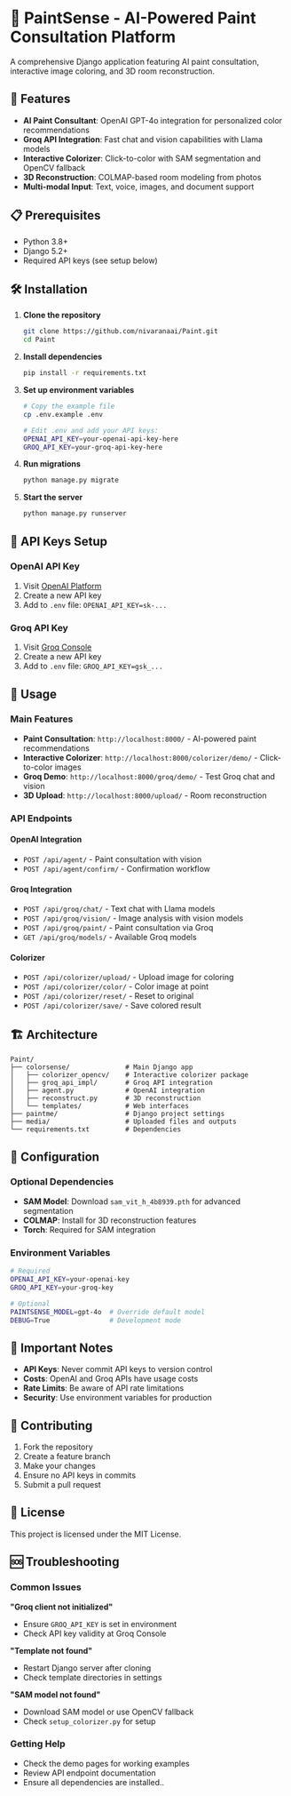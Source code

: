 # 🎨 PaintSense - AI-Powered Paint Consultation Platform

A comprehensive Django application featuring AI paint consultation, interactive image coloring, and 3D room reconstruction.

## 🚀 Features

- **AI Paint Consultant**: OpenAI GPT-4o integration for personalized color recommendations
- **Groq API Integration**: Fast chat and vision capabilities with Llama models
- **Interactive Colorizer**: Click-to-color with SAM segmentation and OpenCV fallback
- **3D Reconstruction**: COLMAP-based room modeling from photos
- **Multi-modal Input**: Text, voice, images, and document support

## 📋 Prerequisites

- Python 3.8+
- Django 5.2+
- Required API keys (see setup below)

## 🛠️ Installation

1. **Clone the repository**
   ```bash
   git clone https://github.com/nivaranaai/Paint.git
   cd Paint
   ```

2. **Install dependencies**
   ```bash
   pip install -r requirements.txt
   ```

3. **Set up environment variables**
   ```bash
   # Copy the example file
   cp .env.example .env
   
   # Edit .env and add your API keys:
   OPENAI_API_KEY=your-openai-api-key-here
   GROQ_API_KEY=your-groq-api-key-here
   ```

4. **Run migrations**
   ```bash
   python manage.py migrate
   ```

5. **Start the server**
   ```bash
   python manage.py runserver
   ```

## 🔑 API Keys Setup

### OpenAI API Key
1. Visit [OpenAI Platform](https://platform.openai.com/api-keys)
2. Create a new API key
3. Add to `.env` file: `OPENAI_API_KEY=sk-...`

### Groq API Key
1. Visit [Groq Console](https://console.groq.com/keys)
2. Create a new API key
3. Add to `.env` file: `GROQ_API_KEY=gsk_...`

## 🎯 Usage

### Main Features
- **Paint Consultation**: `http://localhost:8000/` - AI-powered paint recommendations
- **Interactive Colorizer**: `http://localhost:8000/colorizer/demo/` - Click-to-color images
- **Groq Demo**: `http://localhost:8000/groq/demo/` - Test Groq chat and vision
- **3D Upload**: `http://localhost:8000/upload/` - Room reconstruction

### API Endpoints

#### OpenAI Integration
- `POST /api/agent/` - Paint consultation with vision
- `POST /api/agent/confirm/` - Confirmation workflow

#### Groq Integration  
- `POST /api/groq/chat/` - Text chat with Llama models
- `POST /api/groq/vision/` - Image analysis with vision models
- `POST /api/groq/paint/` - Paint consultation via Groq
- `GET /api/groq/models/` - Available Groq models

#### Colorizer
- `POST /api/colorizer/upload/` - Upload image for coloring
- `POST /api/colorizer/color/` - Color image at point
- `POST /api/colorizer/reset/` - Reset to original
- `POST /api/colorizer/save/` - Save colored result

## 🏗️ Architecture

```
Paint/
├── colorsense/              # Main Django app
│   ├── colorizer_opencv/    # Interactive colorizer package
│   ├── groq_api_impl/       # Groq API integration
│   ├── agent.py             # OpenAI integration
│   ├── reconstruct.py       # 3D reconstruction
│   └── templates/           # Web interfaces
├── paintme/                 # Django project settings
├── media/                   # Uploaded files and outputs
└── requirements.txt         # Dependencies
```

## 🔧 Configuration

### Optional Dependencies
- **SAM Model**: Download `sam_vit_h_4b8939.pth` for advanced segmentation
- **COLMAP**: Install for 3D reconstruction features
- **Torch**: Required for SAM integration

### Environment Variables
```bash
# Required
OPENAI_API_KEY=your-openai-key
GROQ_API_KEY=your-groq-key

# Optional
PAINTSENSE_MODEL=gpt-4o  # Override default model
DEBUG=True               # Development mode
```

## 🚨 Important Notes

- **API Keys**: Never commit API keys to version control
- **Costs**: OpenAI and Groq APIs have usage costs
- **Rate Limits**: Be aware of API rate limitations
- **Security**: Use environment variables for production

## 🤝 Contributing

1. Fork the repository
2. Create a feature branch
3. Make your changes
4. Ensure no API keys in commits
5. Submit a pull request

## 📄 License

This project is licensed under the MIT License.

## 🆘 Troubleshooting

### Common Issues

**"Groq client not initialized"**
- Ensure `GROQ_API_KEY` is set in environment
- Check API key validity at Groq Console

**"Template not found"**
- Restart Django server after cloning
- Check template directories in settings

**"SAM model not found"**
- Download SAM model or use OpenCV fallback
- Check `setup_colorizer.py` for setup

### Getting Help
- Check the demo pages for working examples
- Review API endpoint documentation
- Ensure all dependencies are installed..
